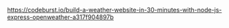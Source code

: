 https://codeburst.io/build-a-weather-website-in-30-minutes-with-node-js-express-openweather-a317f904897b
